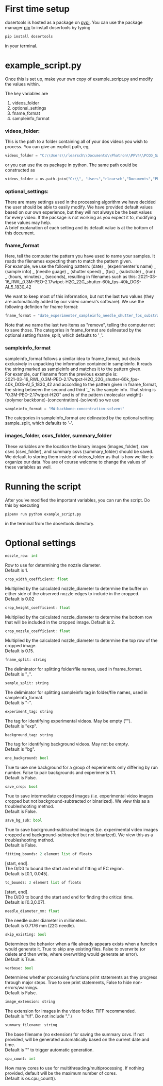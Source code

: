 # First time setup
dosertools is hosted as a package on [pypi](https://pypi.org/). You can use the package manager 
[pip](https://pip.pypa.io/en/stable/) to install dosertools by typing
```bash
pip install dosertools
```
in your terminal. 
# example_script.py
Once this is set up, make your own copy of example_script.py and modify the values within. 

The key variables are 
1. videos_folder
2. optional_settings
3. fname_format
4. sampleinfo_format

### videos_folder:
This is the path to a folder containing all of your dos videos you wish to process. You can give an explicit 
path, eg, 
```python
videos_folder = "C:\\Users\\rlearsch\\Documents\\Photron\\PFV4\\PCOD_Samples"
```
or you can use the os package in python. The same path could be constructed as 
```python
videos_folder = os.path.join("C:\\", "Users","rlearsch","Documents","Photron","PFV4","PCOD_Samples")
```

### optional_settings:
There are many settings used in the processing algorithm we have decided the user should be able to easily modify.
We have provided default values based on our own experience, but they will not always be the best values for every 
video. If the package is not working as you expect it to, modifying these values may help.  
A brief explanation of each setting and its default value is at the bottom of this document. 

### fname_format
Here, tell the computer the pattern you have used to name your samples. It reads the filenames expecting them to match 
the pattern given.\
For example, we use the following pattern: (date) _ (experimenter's name) _ (sample info) _ (needle guage) 
_ (shutter speed) _ (fps) _ (substrate) _ (run) _ (hours, minutes) _ (seconds), resulting in filenames such as this: 
2021-03-16_RWL_0.3M-PEO-2.17wtpct-H2O_22G_shutter-60k_fps-40k_DOS-Al_5_1830_42 

We want to keep most of this information, but not the last two values (they are automatically added by our video 
camera's software). We use the following defintion for fname format: 
```python
fname_format = "date_experimenter_sampleinfo_needle_shutter_fps_substrate_run_vtype_remove_remove"
```
Note that we name the last two items as "remove", telling the computer not to save those. The categories in fname_format
are delineated by the optional setting fname_split, which defaults to '_'.

### sampleinfo_format
sampleinfo_format follows a similar idea to fname_format, but deals exclusively in unpacking the information contained 
in sampleinfo. It reads the string marked as sampleinfo and matches it to the pattern given.  
For example, our filename from the previous example is:\
2021-03-16_RWL_0.3M-PEO-2.17wtpct-H2O_22G_shutter-60k_fps-40k_DOS-Al_5_1830_42
and according to the pattern given in fname_format, the string between the second and third '_' is the sample info. 
That string is "0.3M-PEO-2.17wtpct-H2O" and is of the pattern 
(molecular weight)-(polymer backbone)-(concentration)-(solvent)
so we use 
```python
sampleinfo_format = "MW-backbone-concentration-solvent"
```

The categories in sampleinfo_format are delineated by the optional setting sample_split, which defaults to '-'.

### images_folder, csvs_folder, summary_folder
These variables are the location the binary images (images_folder), raw csvs (csvs_folder), and summary 
csvs (summary_folder) should be saved. We default to storing them inside of videos_folder as that is how we like to 
organize our data. You are of course welcome to change the values of these variables as well. 

# Running the script
After you've modified the important variables, you can run the script. Do this by executing
```bash
pipenv run python example_script.py 
```
in the terminal from the dosertools directory.
# Optional settings
```python
nozzle_row: int 
```
Row to use for determining the nozzle diameter.\
Default is 1.
```python
crop_width_coefficient: float
```
Multiplied by the calculated nozzle_diameter to determine the buffer
on either side of the observed nozzle edges to include in the cropped.\
Default is 0.02
```python
crop_height_coefficient: float
```      
Multiplied by the calculated nozzle_diameter to determine the bottom
        row that will be included in the cropped image.
        Default is 2.
    
```python
crop_nozzle_coefficient: float
```
Multiplied by the calculated nozzle_diameter to determine the top
        row of the cropped image.\
        Default is 0.15.
    
```python
fname_split: string
```
The deliminator for splitting folder/file names, used in fname_format.\
        Default is "_".
    
```python
sample_split: string
```
The deliminator for splitting sampleinfo tag in folder/file names,
        used in sampleinfo_format.\
        Default is "-".
    
```python
experiment_tag: string
```
  The tag for identifying experimental videos. May be empty ("").\
        Default is "exp".
    
```python
background_tag: string
```
  The tag for identifying background videos. May not be empty.\
        Default is "bg".
    
```python
one_background: bool
```
 True to use one background for a group of experiments only differing by
        run number. False to pair backgrounds and experiments 1:1.\
        Default is False.
    
```python
save_crop: bool
```
  True to save intermediate cropped images (i.e. experimental video
        images cropped but not background-subtracted or binarized). We view this as a troubleshooting method.\
        Default is False.
    
```python
save_bg_sub: bool
```
  True to save background-subtracted images (i.e. experimental video
        images cropped and background-subtracted but not binarized). We view this as a troubleshooting method.\
        Default is False.
    
```python
fitting_bounds: 2 element list of floats
```
  [start, end].\
        The D/D0 to bound the start and end of fitting of EC region.\
        Default is [0.1, 0.045].
    
```python
tc_bounds: 2 element list of floats
```
  [start, end].\
        The D/D0 to bound the start and end for finding the critical time.\
        Default is [0.3,0.07].
    
```python
needle_diameter_mm: float
```
  The needle outer diameter in millimeters.\
        Default is 0.7176 mm (22G needle).
```python
skip_existing: bool
```
 Determines the behavior when a file already appears exists
        when a function would generate it. True to skip any existing files.
        False to overwrite (or delete and then write, where overwriting would
        generate an error).\
        Default is True.
    
```python
verbose: bool
```
  Determines whether processing functions print statements as they
        progress through major steps. True to see print statements, False to
        hide non-errors/warnings.\
        Default is False.
```python
image_extension: string
```
 The extension for images in the video folder. TIFF recommended.\
        Default is "tif". Do not include ".".\
```python
summary_filename: string
```
  The base filename (no extension) for saving the summary csvs. If not
        provided, will be generated automatically based on the current date
        and time.\
        Default is "" to trigger automatic generation.
```python
cpu_count: int
```
  How many cores to use for multithreading/multiprocessing. If nothing
        provided, default will be the maximum number of cores.\
        Default is os.cpu_count().
